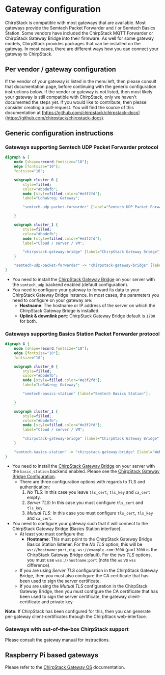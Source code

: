 # Gateway configuration

ChirpStack is compatible with most gateways that are available. Most gateways
provide the Semtech Packet Forwarder and / or Semtech Basics Station. Some
vendors have included the ChirpStack MQTT Forwarder or ChirpStack Gateway Bridge
into their firmware. As well for some gateway models, ChirpStack provides
packages that can be installed on the gateway. In most cases, there are
different ways how you can connect your gateway to ChirpStack.

<!-- toc -->

## Per vendor / gateway configuration

If the vendor of your gateway is listed in the menu left, then please consult
that documentation page, before continuing with the generic configuration
instructions below. If the vendor or gateway is not listed, then most likely
your gateway is still compatible with ChirpStack, only we haven't documented
the steps yet. If you would like to contribute, then please consider creating
a pull-request. You will find the source of this documentation at
[https://github.com/chirpstack/chirpstack-docs](https://github.com/chirpstack/chirpstack-docs).

## Generic configuration instructions

### Gateways supporting Semtech UDP Packet Forwarder protocol

```dot process
digraph G {
	node [shape=record,fontsize="10"];
	edge [fontsize="10"];
	fontsize="10";

	subgraph cluster_0 {
		style=filled;
		color="#bbdefb";
		node [style=filled,color="#e3f2fd"];
		label="LoRa&reg; Gateway";

		"semtech-udp-packet-forwarder" [label="Semtech UDP Packet Forwarder"];

	}

	subgraph cluster_1 {
		style=filled;
		color="#bbdefb";
		node [style=filled,color="#e3f2fd"];
		label="Cloud / server / VM";

		"chirpstack-gateway-bridge" [label="ChirpStack Gateway Bridge"];
	}

	"semtech-udp-packet-forwarder" -> "chirpstack-gateway-bridge" [label="UDP"];
}
```

* You need to install the [ChirpStack Gateway Bridge](../chirpstack-gateway-bridge/index.md)
  on your server with the `semtech_udp` backend enabled (default configuration).
* You need to configure your gateway to forward its data to your ChirpStack
  Gateway Bridge instance. In most cases, the parameters you need to configure
  on your gateway are:
  * **Hostname**: The hostname or IP address of the server on which the ChirpStack
    Gateway Bridge is installed.
  * **Uplink & downlink port**: ChirpStack Gateway Bridge default is `1700` for both.

### Gateways supporting Basics Station Packet Forwarder protocol

```dot process
digraph G {
	node [shape=record,fontsize="10"];
	edge [fontsize="10"];
	fontsize="10";

	subgraph cluster_0 {
		style=filled;
		color="#bbdefb";
		node [style=filled,color="#e3f2fd"];
		label="LoRa&reg; Gateway";

		"semtech-basics-station" [label="Semtech Basics Station"];

	}

	subgraph cluster_1 {
		style=filled;
		color="#bbdefb";
		node [style=filled,color="#e3f2fd"];
		label="Cloud / server / VM";

		"chirpstack-gateway-bridge" [label="ChirpStack Gateway Bridge"];
	}

	"semtech-basics-station" -> "chirpstack-gateway-bridge" [label="WebSocket"];
}
```

* You need to install the [ChirpStack Gateway Bridge](../chirpstack-gateway-bridge/index.md)
  on your server with the `basic_station` backend enabled. Please see the
  [ChirpStack Gateway Bridge Configuration](../chirpstack-gateway-bridge/configuration.md).
  * There are three configuration options with regards to TLS and authentication:
    1. _No TLS_: In this case you leave `tls_cert`, `tls_key` and `ca_cert` empty.
	2. _Server TLS_: In this case you must configure `tls_cert` and `tls_key`.
	3. _Mutual TLS_: In this case you must configure `tls_cert`, `tls_key` and `ca_cert`.
* You need to configure your gateway such that it will connect to the ChirpStack
  Gateway Bridge (Basics Station interface).
  * At least you must configure the:
    * **Hostname**: This must point to the ChirpStack Gateway Bridge Basics Station
      listener. For the _No TLS_ option, this will be `ws://hostname:port`, e.g.
      `ws://example.com:3000` (port `3000` is the ChirpStack Gateway Bridge default).
      For the two _TLS_ options, you must use `wss://hostname:port` (note the
      `ws` vs `wss` difference). 
  * If you are using _Server TLS_ configuration in the ChirpStack Gateway Bridge,
    then you must also configure the CA certificate that has been used to sign
    the server certificate.
  * If you are using the _Mutual TLS_ configuration in the ChirpStack Gateway
    Bridge, then you must configure the CA certificate that has been used to sign
    the server certificate, the gateway client-certificate and private key.

**Note:** If ChirpStack has been configured for this, then you can generate
per-gateway client-certificates through the ChirpStack web-interface.

### Gateways with out-of-the-box ChirpStack support

Please consult the gateway manual for instructions.

## Raspberry Pi based gateways

Please refer to the [ChirpStack Gateway OS](../chirpstack-gateway-os/index.md)
documentation.
